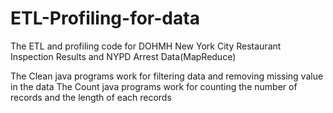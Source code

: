 # ETL-Profiling-for-data
The ETL and profiling code for DOHMH New York City Restaurant Inspection Results and NYPD Arrest Data(MapReduce)

The Clean java programs work for filtering data and removing missing value in the data
The Count java programs work for counting the number of records and the length of each records
